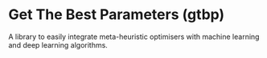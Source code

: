 # Get The Best Parameters (gtbp)

A library to easily integrate meta-heuristic optimisers with machine learning and deep learning algorithms.